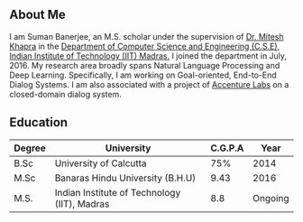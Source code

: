 ## About Me
I am Suman Banerjee, an M.S. scholar under the supervision of [Dr. Mitesh Khapra](http://www.cse.iitm.ac.in/~miteshk/) in the [Department of Computer Science and Engineering (C.S.E), Indian Institute of Technology (IIT) Madras.](http://www.cse.iitm.ac.in/) I joined the department in July, 2016. My research area broadly spans Natural Language Processing and Deep Learning. Specifically, I am working on Goal-oriented, End-to-End Dialog Systems. I am also associated with a project of [Accenture Labs](https://www.accenture.com/us-en/accenture-technology-labs-index) on a closed-domain dialog system. 

## Education

Degree | University | C.G.P.A | Year
------------ | ------------- | ------------- | -------------
B.Sc | University of Calcutta | 75% | 2014
M.Sc | Banaras Hindu University (B.H.U) | 9.43 | 2016 
M.S. | Indian Institute of Technology (IIT), Madras | 8.8 | Ongoing
